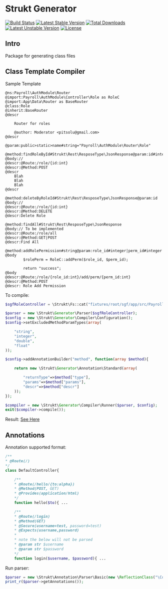 Strukt Generator
===

[![Build Status](https://travis-ci.org/pitsolu/strukt-generator.svg?branch=master)](https://packagist.org/packages/strukt/generator)
[![Latest Stable Version](https://poser.pugx.org/strukt/generator/v/stable)](https://packagist.org/packages/strukt/generator)
[![Total Downloads](https://poser.pugx.org/strukt/generator/downloads)](https://packagist.org/packages/strukt/generator)
[![Latest Unstable Version](https://poser.pugx.org/strukt/generator/v/unstable)](https://packagist.org/packages/strukt/generator)
[![License](https://poser.pugx.org/strukt/generator/license)](https://packagist.org/packages/strukt/generator)

## Intro

Package for generating class files


## Class Template Compiler

Sample Template

```
@ns:Payroll\AuthModule\Router
@import:Payroll\AuthModule\Controller\Role as RoleC
@import:App\Data\Router as BaseRouter
@class:Role
@inherit:BaseRouter
@descr

    Router for roles

    @author: Moderator <pitsolu@gmail.com>
@descr

@param:public>static>name#string="Payroll\AuthModule\Router\Role"

@method:findRoleById#Strukt\Rest\ResposeType\JsonResponse@param:id#integer
@body://
@descr:@Route:/role/{id:int}
@descr:@Method:POST
@descr
    Blah
    Blah
    Blah
@descr

@method:deleteByRoleId#Strukt\Rest\ResposeType\JsonResponse@param:id
@body://
@descr:@Route:/role/{id:int}
@descr:@Method:DELETE
@descr:Delete Role

@method:findAll#Strukt\Rest\ResposeType\JsonResponse
@body:// To be implemented
@descr:@Route:/role/all
@descr:@Method:GET|POST
@descr:Find All

@method:addRolePermission#string@param:role_id#integer|perm_id#integer
@body
        $rolePerm = RoleC::addPerm($role_id, $perm_id);

        return "success";
@body
@descr:@Route:/role/{role_id:int}/add/perm/{perm_id:int}
@descr:@Method:POST
@descr: Role Add Permission
```

To compile:

```php
$sgfRoleController = \Strukt\Fs::cat("fixtures/root/sgf/app/src/Payroll/AuthModule/Controller/Role.sgf");

$parser = new \Strukt\Generator\Parser($sgfRoleController);
$config = new \Strukt\Generator\Compiler\Configuration();
$config->setExcludedMethodParamTypes(array(

    "string",
    "integer",
    "double",
    "float"
));

$config->addAnnotationBuilder("method", function(array $method){

    return new \Strukt\Generator\Annotation\Standard(array(

        "returnType"=>$method["type"],
        "params"=>$method["params"],
        "descr"=>$method["descr"]
    ));
});

$compiler = new \Strukt\Generator\Compiler\Runner($parser, $config);
exit($compiler->compile());
```

Result: [See Here](https://github.com/pitsolu/strukt-generator/blob/master/fixtures/app/src/Payroll/AuthModule/Router/Role.php)


## Annotations

Annotation supported format:

```php
/**
* @Route(/)
*/
class DefaultController{

    /**
    * @Route(/hello/{to:alpha})
    * @Method(POST, GET)
    * @Provides(application/html) 
    */
    function hello($to){ ...

    /**
    * @Route(/login)
    * @Method(GET)
    * @Secure(username=test, password=test)
    * @Expects(username,password)
    *
    * note the below will not be parsed
    * @param str $username
    * @param str $password
    */
    function login($username, $password){ ...
```

Run parser:

```php
$parser = new \Strukt\Annotation\Parser\Basic(new \ReflectionClass("\Controller\DefaultController"));
print_r($parser->getAnnotations());
```